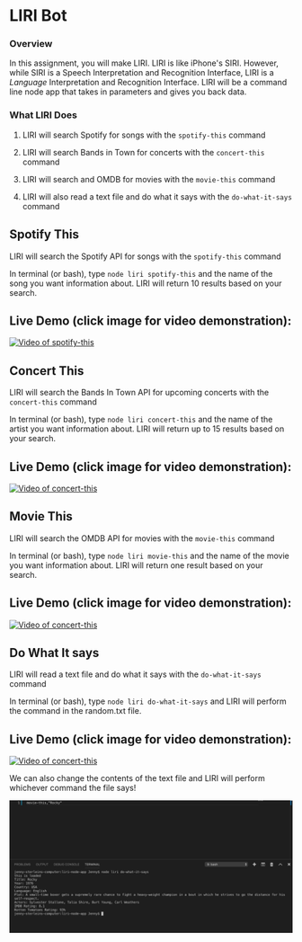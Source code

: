 # LIRI Bot

### Overview

In this assignment, you will make LIRI. LIRI is like iPhone's SIRI. However, while SIRI is a Speech Interpretation and Recognition Interface, LIRI is a _Language_ Interpretation and Recognition Interface. LIRI will be a command line node app that takes in parameters and gives you back data.

### What LIRI Does

1. LIRI will search Spotify for songs with the `spotify-this` command 

2. LIRI will search Bands in Town for concerts with the `concert-this` command

3. LIRI will search and OMDB for movies with the `movie-this` command

4. LIRI will also read a text file and do what it says with the `do-what-it-says` command

## Spotify This

LIRI will search the Spotify API for songs with the `spotify-this` command

In terminal (or bash), type `node liri spotify-this` and the name of the song you want information about.  LIRI will return 10 results based on your search.
## Live Demo (click image for video demonstration):

[![Video of spotify-this](http://img.youtube.com/vi/pb-NU9SN7Q4/0.jpg)](https://www.youtube.com/watch?v=pb-NU9SN7Q4 "Spotify this")

## Concert This

LIRI will search the Bands In Town API for upcoming concerts with the `concert-this` command

In terminal (or bash), type `node liri concert-this` and the name of the artist you want information about.  LIRI will return up to 15 results based on your search.
## Live Demo (click image for video demonstration):

[![Video of concert-this](http://img.youtube.com/vi/5r5IN0v8IiA/0.jpg)](https://www.youtube.com/watch?v=5r5IN0v8IiA "Concert this")

## Movie This

LIRI will search the OMDB API for movies with the `movie-this` command

In terminal (or bash), type `node liri movie-this` and the name of the movie you want information about.  LIRI will return one result based on your search.
## Live Demo (click image for video demonstration):

[![Video of concert-this](http://img.youtube.com/vi/C4YU5VEt7J4/0.jpg)](https://www.youtube.com/watch?v=C4YU5VEt7J4 "Movie this")

## Do What It says

LIRI will read a text file and do what it says with the `do-what-it-says` command

In terminal (or bash), type `node liri do-what-it-says` and LIRI will perform the command in the random.txt file.
## Live Demo (click image for video demonstration):

[![Video of concert-this](http://img.youtube.com/vi/qh1Mh_n2eJI/0.jpg)](https://www.youtube.com/watch?v=qh1Mh_n2eJI "Do What It Says")

We can also change the contents of the text file and LIRI will perform whichever command the file says! 

![Do-What with movie-this](https://github.com/jenerationx/liri-node-app/blob/master/images/doWhat.png)